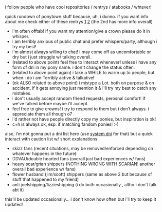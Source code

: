 i follow people who have cool repositories / rentrys / atabooks / whtever!

quick rundown of ponytown stuff because, uh, i dunno. if you want info about me check either of these rentrys [1](https://rentry.co/inthelittlewood) [2](https://rentry.co/pawpertypolice) 
(the 2nd has more info overall)

- i'm often offtab! if you want my attention/give a crown please do it in whisper.
- i am terribly anxious of public chat and prefer whispers/party, although i try my best!
- i'm almost always willing to chat! i may come off as uncomfortable or dry but i just struggle w/ talking overall.
- (related to above point) feel free to interact whenever! unless i have any form of dni in my pony name. i don't change the status often.
- (related to above point again) i take a WHILE to warm up to people, but when i do i am Terribly active & talkative!
- (ok ALSO related to above point) i mistype a Lot. both on purpose & on accident. if it gets annoying just mention it & i'll try my best to catch any mistakes.
- i don't usually accept random friend requests, perosnal comfort! if we've talked before maybe i'll accept.
- feel free to give crowns! i try to respond to them but i don't always. i appreciate them all though o7
- i'd rather not have people directly copy my ponies, but inspiration is ok!
- c+h is always ok, esp. if matching fandom ponies! :-)

also, i'm not gonna put a dni list here (use [system dni](https://rentry.co/grumbomb) for that) but a quick interact with caution list w/ short explanations
- skizz fans (recent situations, may be removed/enforced depending on whatever happens in the future)
- DDVAU/double hearted fans (overall just bad experiences w/ fans)
- heavy scar/grian shippers (NOTHING WRONG WITH SCARIAN! another overall bad experience w/ fans)
- flower husband (jim/scott) shippers (same as above 2 but because of stuff that happened to my friend)
- anti joelshipping/lizzieshipping (i do both occasionally , altho i don't talk abt it)

this'll be updated occasionally... i don't know how often but i'll try to keep it updated!
